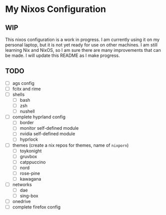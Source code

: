 # My Nixos Configuration

## WIP

This nixos configuration is a work in progress. I am currently using it on my personal laptop, but
it is not yet ready for use on other machines. I am still learning Nix and NixOS, so I am sure there
are many improvements that can be made. I will update this README as I make progress.

## TODO

- [ ] ags config
- [ ] fcitx and rime
- [ ] shells
  - [ ] bash
  - [ ] zsh
  - [ ] nushell
- [ ] complete hyprland config
  - [ ] border
  - [ ] monitor self-defined module
  - [ ] nvidia self-defined module
  - [ ] hyprlock
- [ ] themes (create a nix repos for themes, name of `nixporn`)
  - [ ] toykonight
  - [ ] gruvbox
  - [ ] catppuccino
  - [ ] nord
  - [ ] rose-pine
  - [ ] kawagana
- [ ] networks
  - [ ] dae
  - [ ] sing-box
- [ ] onedrive
- [ ] complete firefox config
